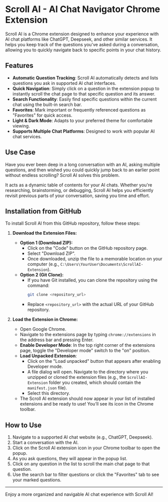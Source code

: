 # Scroll AI - AI Chat Navigator Chrome Extension

Scroll AI is a Chrome extension designed to enhance your experience with AI chat platforms like ChatGPT, Deepseek, and other similar services. It helps you keep track of the questions you've asked during a conversation, allowing you to quickly navigate back to specific points in your chat history.

## Features

*   **Automatic Question Tracking**: Scroll AI automatically detects and lists questions you ask in supported AI chat interfaces.
*   **Quick Navigation**: Simply click on a question in the extension popup to instantly scroll the chat page to that specific question and its answer.
*   **Search Functionality**: Easily find specific questions within the current chat using the built-in search bar.
*   **Favorites**: Mark important or frequently referenced questions as "Favorites" for quick access.
*   **Light & Dark Mode**: Adapts to your preferred theme for comfortable viewing.
*   **Supports Multiple Chat Platforms**: Designed to work with popular AI chat services.

## Use Case

Have you ever been deep in a long conversation with an AI, asking multiple questions, and then wished you could quickly jump back to an earlier point without endless scrolling? Scroll AI solves this problem.

It acts as a dynamic table of contents for your AI chats. Whether you're researching, brainstorming, or debugging, Scroll AI helps you efficiently revisit previous parts of your conversation, saving you time and effort.

## Installation from GitHub

To install Scroll AI from this GitHub repository, follow these steps:

1.  **Download the Extension Files:**
    *   **Option 1 (Download ZIP):**
        *   Click on the "Code" button on the GitHub repository page.
        *   Select "Download ZIP".
        *   Once downloaded, unzip the file to a memorable location on your computer (e.g., `C:\Users\YourUser\Documents\ScrollAI-Extension`).
    *   **Option 2 (Git Clone):**
        *   If you have Git installed, you can clone the repository using the command:
            ```bash
            git clone <repository_url>
            ```
        *   Replace `<repository_url>` with the actual URL of your GitHub repository.

2.  **Load the Extension in Chrome:**
    *   Open Google Chrome.
    *   Navigate to the extensions page by typing `chrome://extensions` in the address bar and pressing Enter.
    *   **Enable Developer Mode**: In the top right corner of the extensions page, toggle the "Developer mode" switch to the "on" position.
    *   **Load Unpacked Extension**:
        *   Click on the "Load unpacked" button that appears after enabling Developer mode.
        *   A file dialog will open. Navigate to the directory where you unzipped or cloned the extension files (e.g., the `ScrollAI-Extension` folder you created, which should contain the `manifest.json` file).
        *   Select this directory.
    *   The Scroll AI extension should now appear in your list of installed extensions and be ready to use! You'll see its icon in the Chrome toolbar.

## How to Use

1.  Navigate to a supported AI chat website (e.g., ChatGPT, Deepseek).
2.  Start a conversation with the AI.
3.  Click on the Scroll AI extension icon in your Chrome toolbar to open the popup.
4.  As you ask questions, they will appear in the popup list.
5.  Click on any question in the list to scroll the main chat page to that question.
6.  Use the search bar to filter questions or click the "Favorites" tab to see your marked questions.

---

Enjoy a more organized and navigable AI chat experience with Scroll AI!
